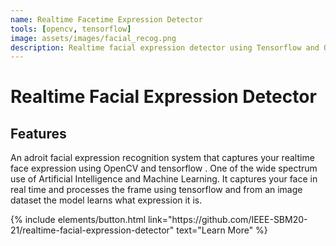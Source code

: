 ```yaml
---
name: Realtime Facetime Expression Detector
tools: [opencv, tensorflow]
image: assets/images/facial_recog.png
description: Realtime facial expression detector using Tensorflow and OpenCV (webcam input)
---
```


# Realtime Facial Expression Detector

	

## Features

An adroit facial expression recognition system that captures your realtime face expression using OpenCV and tensorflow . One of the wide spectrum use of Artificial Intelligence and Machine Learning.
It captures your face in real time and processes the frame using tensorflow and from an image dataset the model learns what expression it is.

<p class="text-center">
{% include elements/button.html link="https://github.com/IEEE-SBM20-21/realtime-facial-expression-detector" text="Learn More" %}
</p>